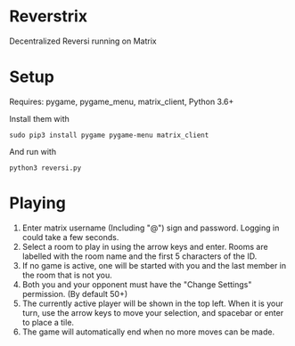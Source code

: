 # Reverstrix

Decentralized Reversi running on Matrix

# Setup

Requires: pygame, pygame_menu, matrix_client, Python 3.6+

Install them with

    sudo pip3 install pygame pygame-menu matrix_client

And run with

    python3 reversi.py

# Playing

1. Enter matrix username (Including "@") sign and password. Logging in could take a few seconds.
2. Select a room to play in using the arrow keys and enter. Rooms are labelled with the room name and the first 5 characters of the ID.
3. If no game is active, one will be started with you and the last member in the room that is not you.
4. Both you and your opponent must have the "Change Settings" permission. (By default 50+)
5. The currently active player will be shown in the top left. When it is your turn, use the arrow keys to move your selection, and spacebar or enter to place a tile.
6. The game will automatically end when no more moves can be made. 